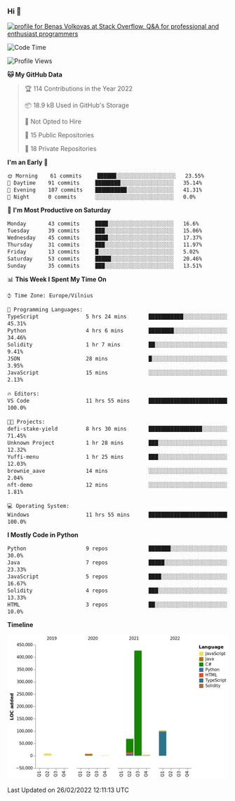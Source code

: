 ### Hi 👋
<a href="https://stackoverflow.com/users/14954249/benas-volkovas"><img src="https://stackoverflow.com/users/flair/14954249.png?theme=dark" width="208" height="58" alt="profile for Benas Volkovas at Stack Overflow, Q&amp;A for professional and enthusiast programmers" title="profile for Benas Volkovas at Stack Overflow, Q&amp;A for professional and enthusiast programmers"></a>

<!--START_SECTION:waka-->
![Code Time](http://img.shields.io/badge/Code%20Time-579%20hrs%2019%20mins-blue)

![Profile Views](http://img.shields.io/badge/Profile%20Views-1-blue)

**🐱 My GitHub Data** 

> 🏆 114 Contributions in the Year 2022
 > 
> 📦 18.9 kB Used in GitHub's Storage 
 > 
> 🚫 Not Opted to Hire
 > 
> 📜 15 Public Repositories 
 > 
> 🔑 18 Private Repositories  
 > 
**I'm an Early 🐤** 

```text
🌞 Morning    61 commits     ██████░░░░░░░░░░░░░░░░░░░   23.55% 
🌆 Daytime    91 commits     ████████░░░░░░░░░░░░░░░░░   35.14% 
🌃 Evening    107 commits    ██████████░░░░░░░░░░░░░░░   41.31% 
🌙 Night      0 commits      ░░░░░░░░░░░░░░░░░░░░░░░░░   0.0%

```
📅 **I'm Most Productive on Saturday** 

```text
Monday       43 commits     ████░░░░░░░░░░░░░░░░░░░░░   16.6% 
Tuesday      39 commits     ███░░░░░░░░░░░░░░░░░░░░░░   15.06% 
Wednesday    45 commits     ████░░░░░░░░░░░░░░░░░░░░░   17.37% 
Thursday     31 commits     ███░░░░░░░░░░░░░░░░░░░░░░   11.97% 
Friday       13 commits     █░░░░░░░░░░░░░░░░░░░░░░░░   5.02% 
Saturday     53 commits     █████░░░░░░░░░░░░░░░░░░░░   20.46% 
Sunday       35 commits     ███░░░░░░░░░░░░░░░░░░░░░░   13.51%

```


📊 **This Week I Spent My Time On** 

```text
⌚︎ Time Zone: Europe/Vilnius

💬 Programming Languages: 
TypeScript               5 hrs 24 mins       ███████████░░░░░░░░░░░░░░   45.31% 
Python                   4 hrs 6 mins        ████████░░░░░░░░░░░░░░░░░   34.46% 
Solidity                 1 hr 7 mins         ██░░░░░░░░░░░░░░░░░░░░░░░   9.41% 
JSON                     28 mins             █░░░░░░░░░░░░░░░░░░░░░░░░   3.95% 
JavaScript               15 mins             ░░░░░░░░░░░░░░░░░░░░░░░░░   2.13%

🔥 Editors: 
VS Code                  11 hrs 55 mins      █████████████████████████   100.0%

🐱‍💻 Projects: 
defi-stake-yield         8 hrs 30 mins       █████████████████░░░░░░░░   71.45% 
Unknown Project          1 hr 28 mins        ███░░░░░░░░░░░░░░░░░░░░░░   12.32% 
Yuffi-menu               1 hr 25 mins        ███░░░░░░░░░░░░░░░░░░░░░░   12.03% 
brownie_aave             14 mins             ░░░░░░░░░░░░░░░░░░░░░░░░░   2.04% 
nft-demo                 12 mins             ░░░░░░░░░░░░░░░░░░░░░░░░░   1.81%

💻 Operating System: 
Windows                  11 hrs 55 mins      █████████████████████████   100.0%

```

**I Mostly Code in Python** 

```text
Python                   9 repos             ███████░░░░░░░░░░░░░░░░░░   30.0% 
Java                     7 repos             █████░░░░░░░░░░░░░░░░░░░░   23.33% 
JavaScript               5 repos             ████░░░░░░░░░░░░░░░░░░░░░   16.67% 
Solidity                 4 repos             ███░░░░░░░░░░░░░░░░░░░░░░   13.33% 
HTML                     3 repos             ██░░░░░░░░░░░░░░░░░░░░░░░   10.0%

```


**Timeline**

![Chart not found](https://raw.githubusercontent.com/BenasVolkovas/BenasVolkovas/main/charts/bar_graph.png) 


 Last Updated on 26/02/2022 12:11:13 UTC
<!--END_SECTION:waka-->
